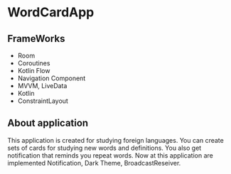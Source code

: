 # WordCardApp

## FrameWorks
* Room
* Coroutines
* Kotlin Flow
* Navigation Component
* MVVM, LiveData
* Kotlin
* ConstraintLayout
## About application
This application is created for studying foreign languages. You can create sets of cards for studying new words and definitions. You also get notification that reminds you repeat words. 
Now at this application are implemented Notification, Dark Theme, BroadcastReseiver.
